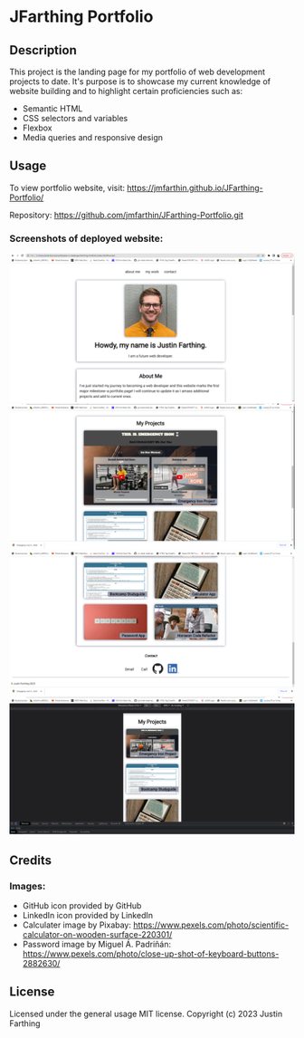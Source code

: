 # JFarthing Portfolio

## Description

This project is the landing page for my portfolio of web development projects to date. It's purpose is to showcase my current knowledge of website building and to highlight certain proficiencies such as:

- Semantic HTML
- CSS selectors and variables
- Flexbox
- Media queries and responsive design

## Usage

To view portfolio website, visit: https://jmfarthin.github.io/JFarthing-Portfolio/

Repository: https://github.com/jmfarthin/JFarthing-Portfolio.git


### Screenshots of deployed website:

![Portfolio website fullscreen 1](./assets/images/portfolio1.png)
![Porfolio website fullscreen 2](./assets/images/portfolio2.png)
![Porfolio website fullscreen 3](./assets/images/portfolio3.png)
![Porfolio website mobile](./assets/images/portfolio4.png)


## Credits

### Images:

- GitHub icon provided by GitHub
- LinkedIn icon provided by LinkedIn
- Calculater image by Pixabay: https://www.pexels.com/photo/scientific-calculator-on-wooden-surface-220301/
- Password image by Miguel Á. Padriñán: https://www.pexels.com/photo/close-up-shot-of-keyboard-buttons-2882630/

## License

Licensed under the general usage MIT license.
Copyright (c) 2023 Justin Farthing